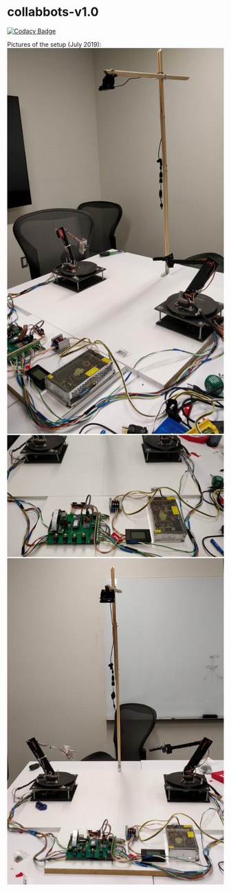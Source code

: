 # collabbots-v1.0

[![Codacy Badge](https://api.codacy.com/project/badge/Grade/29d49fb15f73490394d9be9192d24ea4)](https://app.codacy.com/gh/collabbots/collabbots-v1.0?utm_source=github.com&utm_medium=referral&utm_content=collabbots/collabbots-v1.0&utm_campaign=Badge_Grade_Settings)

Pictures of the setup (July 2019):
![side_view](images/side_view.jpg)
![electronics](images/electronics.jpg)
![front_view](images/front_view.jpg)
